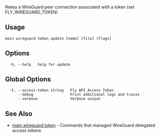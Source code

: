 Rekey a WireGuard peer connection associated with a token (set FLY_WIREGUARD_TOKEN)

## Usage
~~~
main wireguard token update [name] [file] [flags]
~~~

## Options

~~~
  -h, --help   help for update
~~~

## Global Options

~~~
  -t, --access-token string   Fly API Access Token
      --debug                 Print additional logs and traces
      --verbose               Verbose output
~~~

## See Also

* [main wireguard token](/docs/flyctl/main-wireguard-token/)	 - Commands that managed WireGuard delegated access tokens

